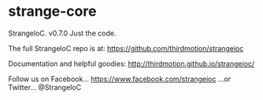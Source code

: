 # strange-core

StrangeIoC.
v0.7.0
Just the code.

The full StrangeIoC repo is at:
https://github.com/thirdmotion/strangeioc

Documentation and helpful goodies:
http://thirdmotion.github.io/strangeioc/

Follow us on Facebook...
https://www.facebook.com/strangeioc
...or Twitter...
@StrangeIoC
